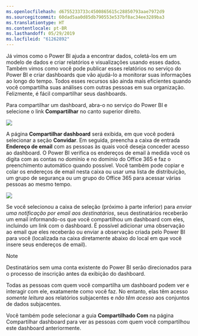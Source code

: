 ```yaml
---
ms.openlocfilehash: d6755233733c4500865615c28850793aae7972d9
ms.sourcegitcommit: 60dad5aa0d85db790553e537bf8ac34ee3289ba3
ms.translationtype: HT
ms.contentlocale: pt-BR
ms.lasthandoff: 05/29/2019
ms.locfileid: "61262892"
---
```

Já vimos como o Power BI ajuda a encontrar dados, coletá-los em um modelo de dados e criar relatórios e visualizações usando esses dados. Também vimos como você pode publicar esses relatórios no serviço do Power BI e criar dashboards que vão ajudá-lo a monitorar suas informações ao longo do tempo. Todos esses recursos são ainda mais eficientes quando você compartilha suas análises com outras pessoas em sua organização. Felizmente, é fácil compartilhar seus dashboards.

Para compartilhar um dashboard, abra-o no serviço do Power BI e selecione o link **Compartilhar** no canto superior direito.

![](media/4-4-share-dashboards/4-4_1.png)

A página **Compartilhar dashboard** será exibida, em que você poderá selecionar a seção **Convidar**. Em seguida, preencha a caixa de entrada **Endereço de email** com as pessoas às quais você deseja conceder acesso ao dashboard. O Power BI verifica os endereços de email à medida você os digita com as contas no domínio e no domínio do Office 365 e faz o preenchimento automático quando possível. Você também pode copiar e colar os endereços de email nesta caixa ou usar uma lista de distribuição, um grupo de segurança ou um grupo do Office 365 para acessar várias pessoas ao mesmo tempo.

![](media/4-4-share-dashboards/4-4_2.png)

Se você selecionou a caixa de seleção (próximo à parte inferior) para *enviar uma notificação por email aos destinatários*, seus destinatários receberão um email informando-os que você compartilhou um dashboard com eles, incluindo um link com o dashboard. É possível adicionar uma observação ao email que eles receberão ou enviar a observação criada pelo Power BI para você (localizada na caixa diretamente abaixo do local em que você insere seus endereços de email).

>[!NOTE]
>Destinatários sem uma conta existente do Power BI serão direcionados para o processo de inscrição antes da exibição do dashboard.
> 
> 

Todas as pessoas com quem você compartilha um dashboard podem ver e interagir com ele, exatamente como você faz. No entanto, elas têm acesso *somente leitura* aos relatórios subjacentes e *não têm acesso* aos conjuntos de dados subjacentes.

Você também pode selecionar a guia **Compartilhado Com** na página Compartilhar dashboard para ver as pessoas com quem você compartilhou este dashboard anteriormente.

